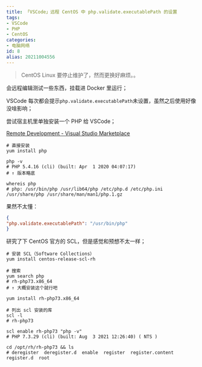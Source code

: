 ```yaml
---
title: 「VSCode」远程 CentOS 中 php.validate.executablePath 的设置
tags:
- VSCode
- PHP
- CentOS
categories:
- 电脑网络
id: 8
alias: 20211004556
---
```


> CentOS Linux 要停止维护了，然而更换好麻烦。。

会远程编辑测试一些东西，挂载进 Docker 里运行；

VSCode 每次都会提示`php.validate.executablePath`未设置，虽然之后使用好像没啥影响；

尝试宿主机里单独安装一个 PHP 给 VSCode；

<!--more-->

[Remote Development - Visual Studio Marketplace](https://marketplace.visualstudio.com/items?itemName=ms-vscode-remote.vscode-remote-extensionpack "Remote Development - Visual Studio Marketplace")


```shell
# 直接安装
yum install php

php -v
# PHP 5.4.16 (cli) (built: Apr  1 2020 04:07:17)
# ↑ 版本略底

whereis php
# php: /usr/bin/php /usr/lib64/php /etc/php.d /etc/php.ini /usr/share/php /usr/share/man/man1/php.1.gz
```

果然不太懂：

```json
{
"php.validate.executablePath": "/usr/bin/php"
}
```

研究了下 CentOS 官方的 SCL，但是感觉和预想不太一样；

```shell
# 安装 SCL（Software Collections）
yum install centos-release-scl-rh

# 搜索
yum search php
# rh-php73.x86_64
# ↑ 大概安装这个就行吧

yum install rh-php73.x86_64

# 列出 scl 安装的库
scl -l
# rh-php73

scl enable rh-php73 "php -v"
# PHP 7.3.29 (cli) (built: Aug  3 2021 12:26:40) ( NTS )

cd /opt/rh/rh-php73 && ls
# deregister  deregister.d  enable  register  register.content  register.d  root
```
